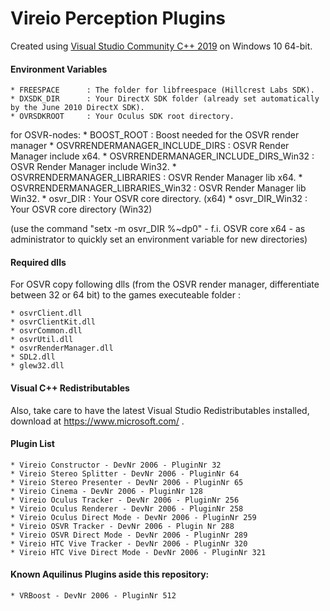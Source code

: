 # Vireio Perception Plugins

Created using [Visual Studio Community C++ 2019](https://visualstudio.microsoft.com/downloads/ "Microsoft") on Windows 10 64-bit.

#### Environment Variables

    * FREESPACE      : The folder for libfreespace (Hillcrest Labs SDK).
    * DXSDK_DIR      : Your DirectX SDK folder (already set automatically by the June 2010 DirectX SDK).
    * OVRSDKROOT     : Your Oculus SDK root directory.
for OSVR-nodes:
    * BOOST_ROOT     : Boost needed for the OSVR render manager
    * OSVRRENDERMANAGER_INCLUDE_DIRS       : OSVR Render Manager include x64.
    * OSVRRENDERMANAGER_INCLUDE_DIRS_Win32 : OSVR Render Manager include Win32.
    * OSVRRENDERMANAGER_LIBRARIES          : OSVR Render Manager lib x64.
    * OSVRRENDERMANAGER_LIBRARIES_Win32    : OSVR Render Manager lib Win32.
    * osvr_DIR       : Your OSVR core directory. (x64)
    * osvr_DIR_Win32 : Your OSVR core directory (Win32)
    
(use the command "setx -m osvr_DIR %~dp0" - f.i. OSVR core x64 - as administrator to quickly set an environment variable for new directories)

#### Required dlls

For OSVR copy following dlls (from the OSVR render manager, differentiate between 32 or 64 bit) to the games executeable folder :
    
    * osvrClient.dll
    * osvrClientKit.dll
    * osvrCommon.dll
    * osvrUtil.dll
	* osvrRenderManager.dll
	* SDL2.dll
	* glew32.dll

#### Visual C++ Redistributables

Also, take care to have the latest Visual Studio Redistributables installed, download at https://www.microsoft.com/ . 

#### Plugin List

    * Vireio Constructor - DevNr 2006 - PluginNr 32
    * Vireio Stereo Splitter - DevNr 2006 - PluginNr 64
    * Vireio Stereo Presenter - DevNr 2006 - PluginNr 65
    * Vireio Cinema - DevNr 2006 - PluginNr 128
    * Vireio Oculus Tracker - DevNr 2006 - PluginNr 256
    * Vireio Oculus Renderer - DevNr 2006 - PluginNr 258
    * Vireio Oculus Direct Mode - DevNr 2006 - PluginNr 259
    * Vireio OSVR Tracker - DevNr 2006 - Plugin Nr 288
	* Vireio OSVR Direct Mode - DevNr 2006 - PluginNr 289
	* Vireio HTC Vive Tracker - DevNr 2006 - PluginNr 320
	* Vireio HTC Vive Direct Mode - DevNr 2006 - PluginNr 321

#### Known Aquilinus Plugins aside this repository:

    * VRBoost - DevNr 2006 - PluginNr 512